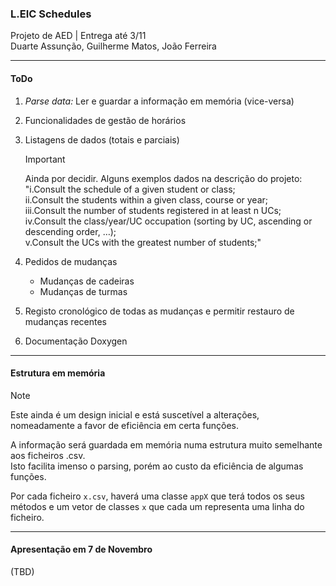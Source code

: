 ### L.EIC Schedules

Projeto de AED |
Entrega até 3/11  
Duarte Assunção, Guilherme Matos, João Ferreira

---

#### ToDo

1. *Parse data:* Ler e guardar a informação em memória (vice-versa)
2. Funcionalidades de gestão de horários
3. Listagens de dados (totais e parciais)
   > [!IMPORTANT]
   > Ainda por decidir. Alguns exemplos dados na descrição do projeto:  
   > "i.Consult the schedule of a given student or class;  
   > ii.Consult the students within a given class, course or year;  
   > iii.Consult the number of students registered in at least n UCs;  
   > iv.Consult the class/year/UC occupation (sorting by UC, ascending or descending order, …);  
   > v.Consult the UCs with the greatest number of students;"  
   
4. Pedidos de mudanças
   - Mudanças de cadeiras
   - Mudanças de turmas
5. Registo cronológico de todas as mudanças e permitir restauro de mudanças recentes
6. Documentação Doxygen

---
#### Estrutura em memória
> [!NOTE]
> Este ainda é um design inicial e está suscetível a alterações, nomeadamente a favor de eficiência em certa funções.

A informação será guardada em memória numa estrutura muito semelhante aos ficheiros .csv.  
Isto facilita imenso o parsing, porém ao custo da eficiência de algumas funções.

Por cada ficheiro ``x.csv``, haverá uma classe ``appX`` que terá todos os seus métodos e um vetor de classes ``x`` que cada um representa uma linha do ficheiro.

---

#### Apresentação em 7 de Novembro

(TBD)
